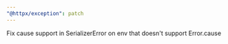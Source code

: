 ```yaml
---
"@httpx/exception": patch
---
```


Fix cause support in SerializerError on env that doesn't support Error.cause

